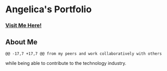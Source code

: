 # Angelica's Portfolio
### [Visit Me Here!](https://angelicalorraine.github.io/alh_portfolio/)

## About Me

	@@ -17,7 +17,7 @@ from my peers and work collaboratively with others
while being able to contribute to the technology
industry.
